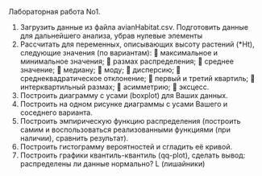 Лабораторная работа No1.

1. Загрузить данные из файла avianHabitat.csv. Подготовить данные для
дальнейшего анализа, убрав нулевые элементы
2. Рассчитать для переменных, описывающих высоту растений (*Ht),
следующие значения (по вариантам):
 максимальное и минимальное значения;
 размах распределения;
 среднее значение;
 медиану;
 моду;
 дисперсию;
 среднеквадратическое отклонение;
 первый и третий квартиль;
 интерквартильный размах;
 асимметрию;
 эксцесс.
3. Построить диаграмму с усами (boxplot) для Ваших данных.
4. Построить на одном рисунке диаграммы с усами Вашего и соседнего
варианта.
5. Построить эмпирическую функцию распределения (построить самим и
воспользоваться реализованными функциями (при наличии), сравнить
результат).
6. Построить гистограмму вероятностей и сгладить её кривой.
7. Построить графики квантиль-квантиль (qq-plot), сделать вывод:
распределены ли данные нормально?
L (лишайники)
